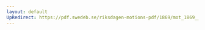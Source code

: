 ```yaml
---
layout: default
UpRedirect: https://pdf.swedeb.se/riksdagen-motions-pdf/1869/mot_1869__ak__00125/mot_1869__ak__00125_003.pdf
---
```

